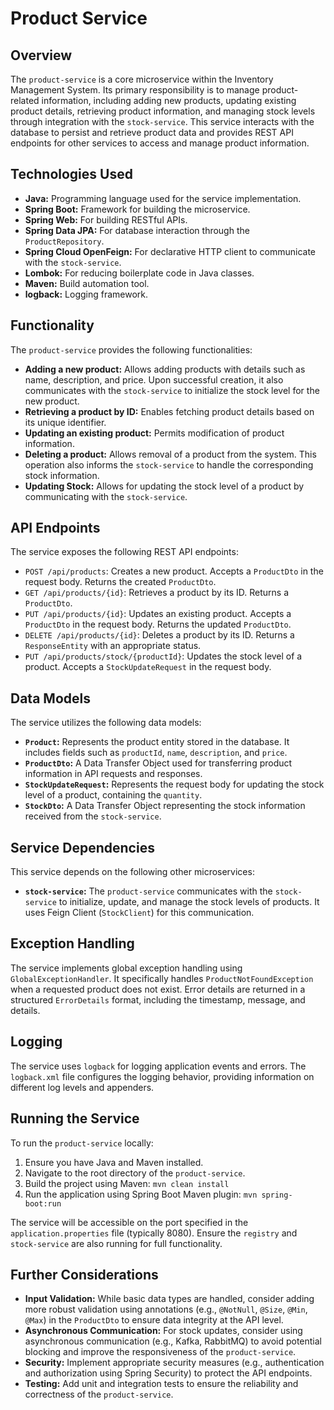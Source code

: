 # Product Service

## Overview

The `product-service` is a core microservice within the Inventory Management System. Its primary responsibility is to manage product-related information, including adding new products, updating existing product details, retrieving product information, and managing stock levels through integration with the `stock-service`. This service interacts with the database to persist and retrieve product data and provides REST API endpoints for other services to access and manage product information.

## Technologies Used

* **Java:** Programming language used for the service implementation.
* **Spring Boot:** Framework for building the microservice.
* **Spring Web:** For building RESTful APIs.
* **Spring Data JPA:** For database interaction through the `ProductRepository`.
* **Spring Cloud OpenFeign:** For declarative HTTP client to communicate with the `stock-service`.
* **Lombok:** For reducing boilerplate code in Java classes.
* **Maven:** Build automation tool.
* **logback:** Logging framework.

## Functionality

The `product-service` provides the following functionalities:

* **Adding a new product:** Allows adding products with details such as name, description, and price. Upon successful creation, it also communicates with the `stock-service` to initialize the stock level for the new product.
* **Retrieving a product by ID:** Enables fetching product details based on its unique identifier.
* **Updating an existing product:** Permits modification of product information.
* **Deleting a product:** Allows removal of a product from the system. This operation also informs the `stock-service` to handle the corresponding stock information.
* **Updating Stock:** Allows for updating the stock level of a product by communicating with the `stock-service`.

## API Endpoints

The service exposes the following REST API endpoints:

* `POST /api/products`: Creates a new product. Accepts a `ProductDto` in the request body. Returns the created `ProductDto`.
* `GET /api/products/{id}`: Retrieves a product by its ID. Returns a `ProductDto`.
* `PUT /api/products/{id}`: Updates an existing product. Accepts a `ProductDto` in the request body. Returns the updated `ProductDto`.
* `DELETE /api/products/{id}`: Deletes a product by its ID. Returns a `ResponseEntity` with an appropriate status.
* `PUT /api/products/stock/{productId}`: Updates the stock level of a product. Accepts a `StockUpdateRequest` in the request body.

## Data Models

The service utilizes the following data models:

* **`Product`:** Represents the product entity stored in the database. It includes fields such as `productId`, `name`, `description`, and `price`.
* **`ProductDto`:** A Data Transfer Object used for transferring product information in API requests and responses.
* **`StockUpdateRequest`:** Represents the request body for updating the stock level of a product, containing the `quantity`.
* **`StockDto`:** A Data Transfer Object representing the stock information received from the `stock-service`.

## Service Dependencies

This service depends on the following other microservices:

* **`stock-service`:** The `product-service` communicates with the `stock-service` to initialize, update, and manage the stock levels of products. It uses Feign Client (`StockClient`) for this communication.

## Exception Handling

The service implements global exception handling using `GlobalExceptionHandler`. It specifically handles `ProductNotFoundException` when a requested product does not exist. Error details are returned in a structured `ErrorDetails` format, including the timestamp, message, and details.

## Logging

The service uses `logback` for logging application events and errors. The `logback.xml` file configures the logging behavior, providing information on different log levels and appenders.

## Running the Service

To run the `product-service` locally:

1.  Ensure you have Java and Maven installed.
2.  Navigate to the root directory of the `product-service`.
3.  Build the project using Maven: `mvn clean install`
4.  Run the application using Spring Boot Maven plugin: `mvn spring-boot:run`

The service will be accessible on the port specified in the `application.properties` file (typically 8080). Ensure the `registry` and `stock-service` are also running for full functionality.

## Further Considerations

* **Input Validation:** While basic data types are handled, consider adding more robust validation using annotations (e.g., `@NotNull`, `@Size`, `@Min`, `@Max`) in the `ProductDto` to ensure data integrity at the API level.
* **Asynchronous Communication:** For stock updates, consider using asynchronous communication (e.g., Kafka, RabbitMQ) to avoid potential blocking and improve the responsiveness of the `product-service`.
* **Security:** Implement appropriate security measures (e.g., authentication and authorization using Spring Security) to protect the API endpoints.
* **Testing:** Add unit and integration tests to ensure the reliability and correctness of the `product-service`.
